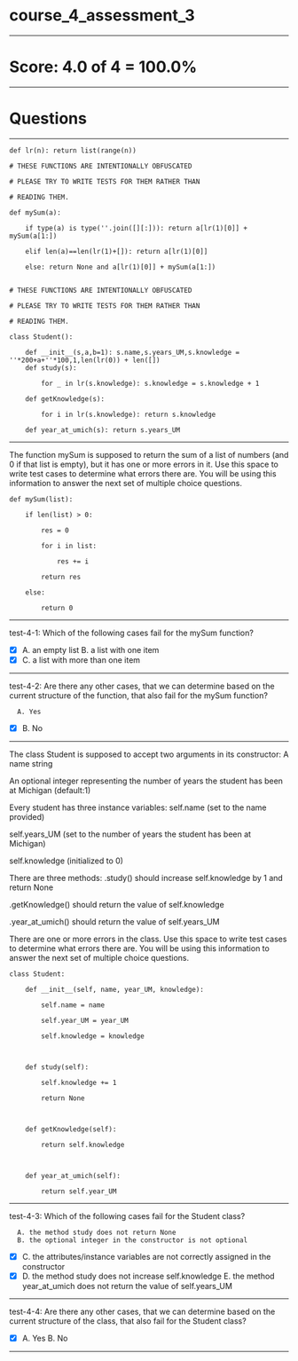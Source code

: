  
# course_4_assessment_3

------------------------

# Score: 4.0 of 4 = 100.0%

------------------------

# Questions


------------------------

```
def lr(n): return list(range(n))

# THESE FUNCTIONS ARE INTENTIONALLY OBFUSCATED

# PLEASE TRY TO WRITE TESTS FOR THEM RATHER THAN

# READING THEM.

def mySum(a):

    if type(a) is type(''.join([][:])): return a[lr(1)[0]] + mySum(a[1:])

    elif len(a)==len(lr(1)+[]): return a[lr(1)[0]]

    else: return None and a[lr(1)[0]] + mySum(a[1:])


# THESE FUNCTIONS ARE INTENTIONALLY OBFUSCATED

# PLEASE TRY TO WRITE TESTS FOR THEM RATHER THAN

# READING THEM.

class Student():

    def __init__(s,a,b=1): s.name,s.years_UM,s.knowledge = ''*200+a+''*100,1,len(lr(0)) + len([])
    def study(s):

        for _ in lr(s.knowledge): s.knowledge = s.knowledge + 1

    def getKnowledge(s):

        for i in lr(s.knowledge): return s.knowledge

    def year_at_umich(s): return s.years_UM
```
------------------------

The function mySum is supposed to return the sum of a list of numbers (and 0 if that list is empty), but it has one or more errors in it. Use this space to write test cases to determine what errors there are. You will be using this information to answer the next set of multiple choice questions.

```
def mySum(list):

    if len(list) > 0:

        res = 0

        for i in list:

            res += i

        return res

    else:

        return 0

```
------------------------

test-4-1: Which of the following cases fail for the mySum function?

- [x] A. an empty list
      B. a list with one item
- [x] C. a list with more than one item

------------------------

test-4-2: Are there any other cases, that we can determine based on the current structure of the function, that also fail for the mySum function?

      A. Yes
- [x] B. No

------------------------

The class Student is supposed to accept two arguments in its constructor:
A name string

An optional integer representing the number of years the student has been at Michigan (default:1)

Every student has three instance variables:
self.name (set to the name provided)

self.years_UM (set to the number of years the student has been at Michigan)

self.knowledge (initialized to 0)

There are three methods:
.study() should increase self.knowledge by 1 and return None

.getKnowledge() should return the value of self.knowledge

.year_at_umich() should return the value of self.years_UM

There are one or more errors in the class. Use this space to write test cases to determine what errors there are. You will be using this information to answer the next set of multiple choice questions.

```
class Student:

    def __init__(self, name, year_UM, knowledge):

        self.name = name

        self.year_UM = year_UM

        self.knowledge = knowledge



    def study(self):

        self.knowledge += 1

        return None



    def getKnowledge(self):

        return self.knowledge



    def year_at_umich(self):

        return self.year_UM
```
------------------------

test-4-3: Which of the following cases fail for the Student class?

      A. the method study does not return None
      B. the optional integer in the constructor is not optional
- [x] C. the attributes/instance variables are not correctly assigned in the constructor
- [x] D. the method study does not increase self.knowledge
      E. the method year_at_umich does not return the value of self.years_UM

------------------------

test-4-4: Are there any other cases, that we can determine based on the current structure of the class, that also fail for the Student class?

- [x] A. Yes
      B. No
------------------------
